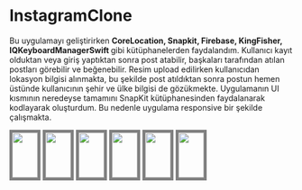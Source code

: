 # InstagramClone

<p> Bu uygulamayı geliştirirken <b> CoreLocation, Snapkit, Firebase, KingFisher, IQKeyboardManagerSwift </b> gibi kütüphanelerden faydalandım. 
Kullanıcı kayıt olduktan veya giriş yaptıktan sonra post atabilir, başkaları tarafından atılan postları görebilir ve beğenebilir. Resim upload edilirken kullanıcıdan lokasyon bilgisi alınmakta, bu şekilde post atıldıktan sonra postun hemen üstünde kullanıcının şehir ve ülke bilgisi de gözükmekte. Uygulamanın UI kısmının neredeyse tamamını SnapKit kütüphanesinden faydalanarak kodlayarak oluşturdum. Bu nedenle uygulama responsive bir şekilde çalışmakta. </p>

<div>
<img src="https://user-images.githubusercontent.com/47320654/138154052-19ddb98b-b1be-4995-9533-7a3bbc61569a.png"  width="45" height="80" style="border:5px solid grey">
<img src="https://user-images.githubusercontent.com/47320654/138154071-0e992138-65a1-40ba-91bd-0419acdc3f84.png"  width="45" height="80" style="border:5px solid grey">
<img src="https://user-images.githubusercontent.com/47320654/138154075-e7c58b84-56a2-4851-b1fe-61b4ba61c65d.png"  width="45" height="80" style="border:5px solid grey">
<img src="https://user-images.githubusercontent.com/47320654/138154079-d3ed8a91-df82-464b-9ce9-ef30241275d9.png"  width="45" height="80" style="border:5px solid grey">
<img src="https://user-images.githubusercontent.com/47320654/138154084-940abcb8-81ea-425b-bcd1-a4b024d81cdb.png"  width="45" height="80" style="border:5px solid grey">
<img src="https://user-images.githubusercontent.com/47320654/138154085-e6daefb5-514b-4e68-80a0-bb3f7cb9c6f5.png"  width="45" height="80" style="border:5px solid grey">
</div>
